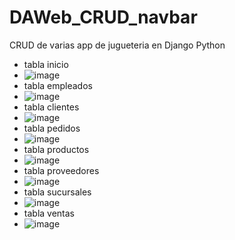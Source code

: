 # DAWeb_CRUD_navbar
CRUD de varias app de jugueteria en Django Python
- tabla inicio
- ![image](https://github.com/user-attachments/assets/ae9fcfea-327b-45c1-a762-e0f420a48736)
- tabla empleados
- ![image](https://github.com/user-attachments/assets/508ee813-e812-47e4-87fc-e6a55f208eb2)
- tabla clientes
- ![image](https://github.com/user-attachments/assets/47958ab7-b530-4768-94d1-d02b5918f640)
- tabla pedidos
- ![image](https://github.com/user-attachments/assets/e493de29-53e2-43dd-8d8a-4e2ffe38d434)
- tabla productos
- ![image](https://github.com/user-attachments/assets/ce46cd68-37bf-49ac-83ff-3e5029477a3f)
- tabla proveedores
- ![image](https://github.com/user-attachments/assets/9f620d8b-e9ba-4523-8c7e-7aa990aba591)
- tabla sucursales
- ![image](https://github.com/user-attachments/assets/7d88ec3b-a065-46e1-a8b2-2d096e1d7a5f)
- tabla ventas
- ![image](https://github.com/user-attachments/assets/820bcbbc-99bd-4ca6-aa74-fe6a063cf76b)

